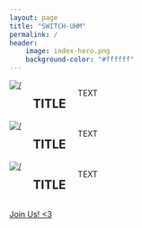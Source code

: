 ```yaml
---
layout: page
title: "SWITCH-UHM"
permalink: /
header:
    image: index-hero.png
    background-color: "#ffffff"
---
```



<div class="row t60">
  <div class="medium-4 columns frontpage-widget">
		<a href="GOTO HERE"><img src="IMAGE" alt=/></a>
    <h2 class="font-size-h3 t10">TITLE</h2>
    <p>TEXT</p>
    <p><a class="button tiny radius" href="GOTO HERE"></a></p>
  </div>

  <div class="medium-4 columns frontpage-widget">
    <a href="GOTO HERE"><img src="IMAGE" alt=/></a>
    <h2 class="font-size-h3 t10">TITLE</h2>
    <p>TEXT</p>
    <p><a class="button tiny radius" href="GOTO HERE"></a></p>
  </div>

  <div class="medium-4 columns frontpage-widget">
    <a href="GOTO HERE"><img src="IMAGE" alt=/></a>
    <h2 class="font-size-h3 t10">TITLE</h2>
    <p>TEXT</p>
    <p><a class="button tiny radius" href="GOTO HERE"></a></p>
  </div>
</div>



<a href="https://switch-uhm.github.io/join/" class="primary button">Join Us! <3</a>